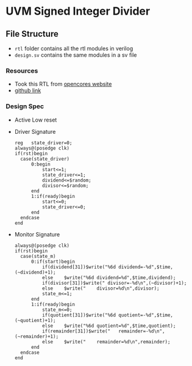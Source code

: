 # UVM Signed Integer Divider

## File Structure

- `rtl` folder contains all the rtl modules in verilog
- `design.sv` contains the same modules in a sv file

### Resources

- Took this RTL from [opencores website](https://opencores.org/projects/signed_integer_divider)
- [github link](https://github.com/fabriziotappero/ip-cores/tree/arithmetic_core_signed_integer_divider)

### Design Spec

- Active Low reset
- Driver Signature

  ```
  reg	state_driver=0;
  always@(posedge clk)
  if(rst)begin
  	case(state_driver)
  		0:begin
  			start<=1;
  			state_driver<=1;
  			dividend<=$random;
  			divisor<=$random;
  		end
  		1:if(ready)begin
  			start<=0;
  			state_driver<=0;
  		end
  	endcase
  end
  ```

- Monitor Signature

  ```
  always@(posedge clk)
  if(rst)begin
  	case(state_m)
  		0:if(start)begin
  			if(dividend[31])$write("%6d	dividend=-%d",$time,(~dividend)+1);
  			else	$write("%6d	dividend=%d",$time,dividend);
  			if(divisor[31])$write("	divisor=-%d\n",(~divisor)+1);
  			else	$write("	divisor=%d\n",divisor);
  			state_m<=1;
  		end
  		1:if(ready)begin
  			state_m<=0;
  			if(quotient[31])$write("%6d	quotient=-%d",$time,(~quotient)+1);
  			else	$write("%6d	quotient=%d",$time,quotient);
  			if(remainder[31])$write("	remainder=-%d\n",(~remainder)+1);
  			else	$write("	remainder=%d\n",remainder);
  		end
  	endcase
  end

  ```
